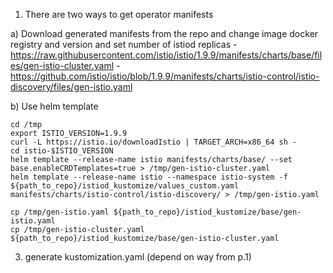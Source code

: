 1. There are two ways to get operator manifests

  a) Download generated manifests from the repo and change image docker registry and version and set number of istiod replicas
    - https://raw.githubusercontent.com/istio/istio/1.9.9/manifests/charts/base/files/gen-istio-cluster.yaml
    - https://github.com/istio/istio/blob/1.9.9/manifests/charts/istio-control/istio-discovery/files/gen-istio.yaml

  b) Use helm template
  ```
  cd /tmp
  export ISTIO_VERSION=1.9.9
  curl -L https://istio.io/downloadIstio | TARGET_ARCH=x86_64 sh -
  cd istio-$ISTIO_VERSION
  helm template --release-name istio manifests/charts/base/ --set base.enableCRDTemplates=true > /tmp/gen-istio-cluster.yaml
  helm template --release-name istio --namespace istio-system -f ${path_to_repo}/istiod_kustomize/values_custom.yaml manifests/charts/istio-control/istio-discovery/ > /tmp/gen-istio.yaml

  cp /tmp/gen-istio.yaml ${path_to_repo}/istiod_kustomize/base/gen-istio.yaml
  cp /tmp/gen-istio-cluster.yaml ${path_to_repo}/istiod_kustomize/base/gen-istio-cluster.yaml
```
3. generate kustomization.yaml (depend on way from p.1)
